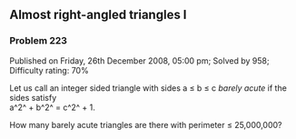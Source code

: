 Almost right-angled triangles I
-------------------------------

### Problem 223

Published on Friday, 26th December 2008, 05:00 pm; Solved by 958;
Difficulty rating: 70%

Let us call an integer sided triangle with sides a ≤ b ≤ c *barely
acute* if the sides satisfy\
a^2^ + b^2^ = c^2^ + 1.

How many barely acute triangles are there with perimeter ≤ 25,000,000?
